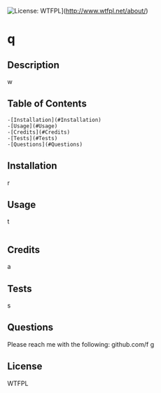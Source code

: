 
  
  ![License: WTFPL](https://img.shields.io/badge/License-WTFPL-brightgreen.svg)](http://www.wtfpl.net/about/)
  
  # q

  ## Description

  w


  ## Table of Contents
    -[Installation](#Installation)
    -[Usage](#Usage)
    -[Credits](#Credits)
    -[Tests](#Tests)
    -[Questions](#Questions)

  ## Installation

  r


  ## Usage

  t

  ![]()


  ## Credits

  a


  ## Tests

  s


  ## Questions

  Please reach me with the following:
  github.com/f
  g

  ## License

  WTFPL


